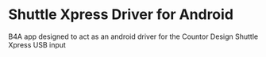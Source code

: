 # Shuttle Xpress Driver for Android
B4A app designed to act as an android driver for the Countor Design Shuttle Xpress USB input

